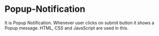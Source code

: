 # Popup-Notification
It is Popup Notification. Whenever user clicks on submit button it shows a Popup message. HTML, CSS and JavaScript are used in this. 

